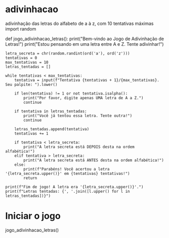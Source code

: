 # adivinhacao
adivinhação das letras do alfabeto de a à z, com 10 tentativas máximas
import random

def jogo_adivinhacao_letras():
    print("Bem-vindo ao Jogo de Adivinhação de Letras!")
    print("Estou pensando em uma letra entre A e Z. Tente adivinhar!")
    
    letra_secreta = chr(random.randint(ord('a'), ord('z')))
    tentativas = 0
    max_tentativas = 10
    letras_tentadas = []
    
    while tentativas < max_tentativas:
        tentativa = input(f"Tentativa {tentativas + 1}/{max_tentativas}. Seu palpite: ").lower()
        
        if len(tentativa) != 1 or not tentativa.isalpha():
            print("Por favor, digite apenas UMA letra de A a Z.")
            continue
        
        if tentativa in letras_tentadas:
            print("Você já tentou essa letra. Tente outra!")
            continue
            
        letras_tentadas.append(tentativa)
        tentativas += 1
        
        if tentativa < letra_secreta:
            print("A letra secreta está DEPOIS desta na ordem alfabética!")
        elif tentativa > letra_secreta:
            print("A letra secreta está ANTES desta na ordem alfabética!")
        else:
            print(f"Parabéns! Você acertou a letra '{letra_secreta.upper()}' em {tentativas} tentativas!")
            return
    
    print(f"Fim de jogo! A letra era '{letra_secreta.upper()}'.")
    print(f"Letras tentadas: {', '.join([l.upper() for l in letras_tentadas])}")

# Iniciar o jogo
jogo_adivinhacao_letras()
